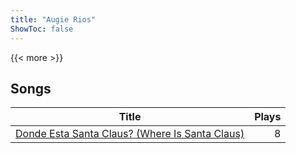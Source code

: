 ```yaml
---
title: "Augie Rios"
ShowToc: false
---
```


{{< more >}}

## Songs
Title | Plays 
----- | -----: 
[Donde Esta Santa Claus? (Where Is Santa Claus)](/songs/donde-esta-santa-claus-where-is-santa-claus) | 8

